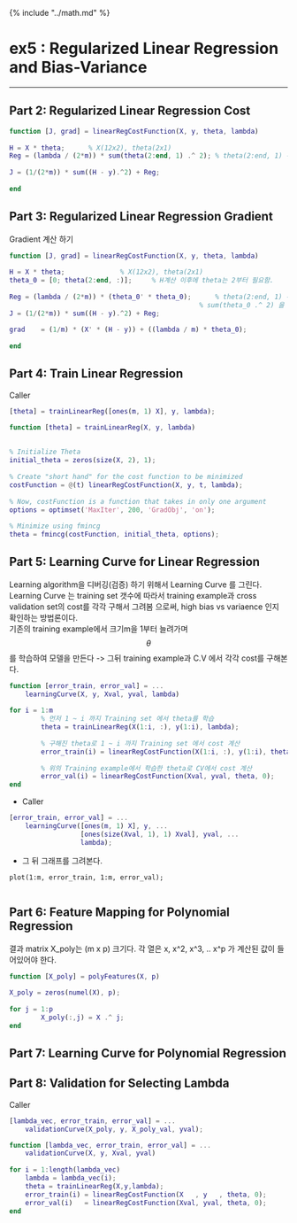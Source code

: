 {% include "../math.md" %}  

  
# ex5 : Regularized Linear Regression and Bias-Variance
---  
  
<!-- toc -->  

  
## Part 2: Regularized Linear Regression Cost   
  
```matlab  
function [J, grad] = linearRegCostFunction(X, y, theta, lambda)  
  
H = X * theta; 		% X(12x2), theta(2x1)  
Reg = (lambda / (2*m)) * sum(theta(2:end, 1) .^ 2);	% theta(2:end, 1) -> theta(1) 은 더하면 안됨.  
  
J = (1/(2*m)) * sum((H - y).^2) + Reg;  
  
end  
```  
  
## Part 3: Regularized Linear Regression Gradient  
  
Gradient 계산 하기   
  
```matlab  
function [J, grad] = linearRegCostFunction(X, y, theta, lambda)  
  
H = X * theta; 				% X(12x2), theta(2x1)  
theta_0 = [0; theta(2:end, :)];		% H계산 이후에 theta는 2부터 필요함.  
  
Reg = (lambda / (2*m)) * (theta_0' * theta_0); 		% theta(2:end, 1) -> theta(1) 은 더하면 안됨.  
                                        		% sum(theta_0 .^ 2) 을 theta_0' * theta_0 으로 표현할 수 있음!  
J = (1/(2*m)) * sum((H - y).^2) + Reg;  
  
grad    = (1/m) * (X' * (H - y)) + ((lambda / m) * theta_0);  
  
end  
```  
  
  
## Part 4: Train Linear Regression   
  
Caller   
  
```matlab  
[theta] = trainLinearReg([ones(m, 1) X], y, lambda);  
```  
  
```matlab  
function [theta] = trainLinearReg(X, y, lambda)   
  
   
% Initialize Theta   
initial_theta = zeros(size(X, 2), 1);    
   
% Create "short hand" for the cost function to be minimized   
costFunction = @(t) linearRegCostFunction(X, y, t, lambda);   
   
% Now, costFunction is a function that takes in only one argument   
options = optimset('MaxIter', 200, 'GradObj', 'on');   
  
% Minimize using fmincg  
theta = fmincg(costFunction, initial_theta, options);  
```  
  
  
## Part 5: Learning Curve for Linear Regression  
  
Learning algorithm을 디버깅(검증) 하기 위해서 Learning Curve 를 그린다.  Learning Curve 는 training set 갯수에 따라서 training example과 cross validation set의 cost를 각각 구해서 그려봄 으로써, high bias vs variaence 인지 확인하는 방법론이다.   
기존의 training example에서 크기m을 1부터 늘려가며 $$\theta$$를 학습하여 모델을 만든다 -> 그뒤 training example과  C.V 에서 각각 cost를 구해본다.   
  
```matlab  
function [error_train, error_val] = ...  
    learningCurve(X, y, Xval, yval, lambda)  
  
for i = 1:m   
        % 먼저 1 ~ i 까지 Training set 에서 theta를 학습  
        theta = trainLinearReg(X(1:i, :), y(1:i), lambda);  
  
        % 구해진 theta로 1 ~ i 까지 Training set 에서 cost 계산  
        error_train(i) = linearRegCostFunction(X(1:i, :), y(1:i), theta, 0);   
  
        % 위의 Training example에서 학습한 theta로 CV에서 cost 계산  
        error_val(i) = linearRegCostFunction(Xval, yval, theta, 0);   
end  
```  
  
- Caller  
  
```matlab  
[error_train, error_val] = ...  
    learningCurve([ones(m, 1) X], y, ...  
                  [ones(size(Xval, 1), 1) Xval], yval, ...  
                  lambda);  
```  
  
- 그 뒤 그래프를 그려본다.   
  
```  
plot(1:m, error_train, 1:m, error_val);  
  
```  
  
## Part 6: Feature Mapping for Polynomial Regression  
  
결과 matrix X_poly는 (m x p) 크기다. 각 열은 x, x^2, x^3, .. x^p 가 계산된 값이 들어있어야 한다.    
  
```matlab  
function [X_poly] = polyFeatures(X, p)  
  
X_poly = zeros(numel(X), p);  
  
for j = 1:p  
        X_poly(:,j) = X .^ j;  
end  
```  
  
## Part 7: Learning Curve for Polynomial Regression   
  
## Part 8: Validation for Selecting Lambda   
  
Caller  
  
```matlab  
[lambda_vec, error_train, error_val] = ...  
    validationCurve(X_poly, y, X_poly_val, yval);  
```  
  
```matlab  
function [lambda_vec, error_train, error_val] = ...  
    validationCurve(X, y, Xval, yval)  
  
for i = 1:length(lambda_vec)  
    lambda = lambda_vec(i);  
    theta = trainLinearReg(X,y,lambda);  
    error_train(i) = linearRegCostFunction(X   , y   , theta, 0);  
    error_val(i)   = linearRegCostFunction(Xval, yval, theta, 0);  
end  
```  
  
